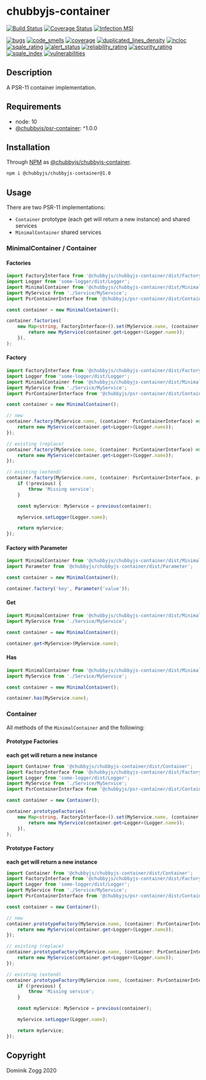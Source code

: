 # chubbyjs-container

[![Build Status](https://api.travis-ci.org/chubbyjs/chubbyjs-container.png?branch=master)](https://travis-ci.org/chubbyjs/chubbyjs-container)
[![Coverage Status](https://coveralls.io/repos/github/chubbyjs/chubbyjs-container/badge.svg?branch=master)](https://coveralls.io/github/chubbyjs/chubbyjs-container?branch=master)
[![Infection MSI](https://badge.stryker-mutator.io/github.com/chubbyjs/chubbyjs-container/master)](https://dashboard.stryker-mutator.io/reports/github.com/chubbyjs/chubbyjs-container/master)

[![bugs](https://sonarcloud.io/api/project_badges/measure?project=chubbyjs_chubbyjs-container&metric=bugs)](https://sonarcloud.io/dashboard?id=chubbyjs_chubbyjs-container)
[![code_smells](https://sonarcloud.io/api/project_badges/measure?project=chubbyjs_chubbyjs-container&metric=code_smells)](https://sonarcloud.io/dashboard?id=chubbyjs_chubbyjs-container)
[![coverage](https://sonarcloud.io/api/project_badges/measure?project=chubbyjs_chubbyjs-container&metric=coverage)](https://sonarcloud.io/dashboard?id=chubbyjs_chubbyjs-container)
[![duplicated_lines_density](https://sonarcloud.io/api/project_badges/measure?project=chubbyjs_chubbyjs-container&metric=duplicated_lines_density)](https://sonarcloud.io/dashboard?id=chubbyjs_chubbyjs-container)
[![ncloc](https://sonarcloud.io/api/project_badges/measure?project=chubbyjs_chubbyjs-container&metric=ncloc)](https://sonarcloud.io/dashboard?id=chubbyjs_chubbyjs-container)
[![sqale_rating](https://sonarcloud.io/api/project_badges/measure?project=chubbyjs_chubbyjs-container&metric=sqale_rating)](https://sonarcloud.io/dashboard?id=chubbyjs_chubbyjs-container)
[![alert_status](https://sonarcloud.io/api/project_badges/measure?project=chubbyjs_chubbyjs-container&metric=alert_status)](https://sonarcloud.io/dashboard?id=chubbyjs_chubbyjs-container)
[![reliability_rating](https://sonarcloud.io/api/project_badges/measure?project=chubbyjs_chubbyjs-container&metric=reliability_rating)](https://sonarcloud.io/dashboard?id=chubbyjs_chubbyjs-container)
[![security_rating](https://sonarcloud.io/api/project_badges/measure?project=chubbyjs_chubbyjs-container&metric=security_rating)](https://sonarcloud.io/dashboard?id=chubbyjs_chubbyjs-container)
[![sqale_index](https://sonarcloud.io/api/project_badges/measure?project=chubbyjs_chubbyjs-container&metric=sqale_index)](https://sonarcloud.io/dashboard?id=chubbyjs_chubbyjs-container)
[![vulnerabilities](https://sonarcloud.io/api/project_badges/measure?project=chubbyjs_chubbyjs-container&metric=vulnerabilities)](https://sonarcloud.io/dashboard?id=chubbyjs_chubbyjs-container)

## Description

A PSR-11 container implementation.

## Requirements

 * node: 10
 * [@chubbyjs/psr-container][2]: ^1.0.0

## Installation

Through [NPM](https://www.npmjs.com) as [@chubbyjs/chubbyjs-container][1].

```sh
npm i @chubbyjs/chubbyjs-container@1.0
```

## Usage

There are two PSR-11 implementations:

 * `Container` prototype (each get will return a new instance) and shared services
 * `MinimalContainer` shared services

### MinimalContainer / Container

#### Factories

```ts
import FactoryInterface from '@chubbyjs/chubbyjs-container/dist/FactoryInterface';
import Logger from 'some-logger/dist/Logger';
import MinimalContainer from '@chubbyjs/chubbyjs-container/dist/MinimalContainer';
import MyService from './Service/MyService';
import PsrContainerInterface from '@chubbyjs/psr-container/dist/ContainerInterface';

const container = new MinimalContainer();

container.factories(
    new Map<string, FactoryInterface>().set(MyService.name, (container: PsrContainerInterface) => {
        return new MyService(container.get<Logger>(Logger.name));
    }),
);
```

#### Factory

```ts
import FactoryInterface from '@chubbyjs/chubbyjs-container/dist/FactoryInterface';
import Logger from 'some-logger/dist/Logger';
import MinimalContainer from '@chubbyjs/chubbyjs-container/dist/MinimalContainer';
import MyService from './Service/MyService';
import PsrContainerInterface from '@chubbyjs/psr-container/dist/ContainerInterface';

const container = new MinimalContainer();

// new
container.factory(MyService.name, (container: PsrContainerInterface) => {
    return new MyService(container.get<Logger>(Logger.name));
});

// existing (replace)
container.factory(MyService.name, (container: PsrContainerInterface) => {
    return new MyService(container.get<Logger>(Logger.name));
});

// existing (extend)
container.factory(MyService.name, (container: PsrContainerInterface, previous?: FactoryInterface) => {
    if (!previous) {
        throw 'Missing service';
    }

    const myService: MyService = previous(container);

    myService.setLogger(Logger.name);

    return myService;
});
```

#### Factory with Parameter

```ts
import MinimalContainer from '@chubbyjs/chubbyjs-container/dist/MinimalContainer';
import Parameter from '@chubbyjs/chubbyjs-container/dist/Parameter';

const container = new MinimalContainer();

container.factory('key', Parameter('value'));
```

#### Get

```ts
import MinimalContainer from '@chubbyjs/chubbyjs-container/dist/MinimalContainer';
import MyService from './Service/MyService';

const container = new MinimalContainer();

container.get<MyService>(MyService.name);
```

#### Has

```ts
import MinimalContainer from '@chubbyjs/chubbyjs-container/dist/MinimalContainer';
import MyService from './Service/MyService';

const container = new MinimalContainer();

container.has(MyService.name);
```

### Container

All methods of the `MinimalContainer` and the following:

#### Prototype Factories

**each get will return a new instance**

```ts
import Container from '@chubbyjs/chubbyjs-container/dist/Container';
import FactoryInterface from '@chubbyjs/chubbyjs-container/dist/FactoryInterface';
import Logger from 'some-logger/dist/Logger';
import MyService from './Service/MyService';
import PsrContainerInterface from '@chubbyjs/psr-container/dist/ContainerInterface';

const container = new Container();

container.prototypeFactories(
    new Map<string, FactoryInterface>().set(MyService.name, (container: PsrContainerInterface) => {
        return new MyService(container.get<Logger>(Logger.name));
    }),
);
```

#### Prototype Factory

**each get will return a new instance**

```ts
import Container from '@chubbyjs/chubbyjs-container/dist/Container';
import FactoryInterface from '@chubbyjs/chubbyjs-container/dist/FactoryInterface';
import Logger from 'some-logger/dist/Logger';
import MyService from './Service/MyService';
import PsrContainerInterface from '@chubbyjs/psr-container/dist/ContainerInterface';

const container = new Container();

// new
container.prototypeFactory(MyService.name, (container: PsrContainerInterface) => {
    return new MyService(container.get<Logger>(Logger.name));
});

// existing (replace)
container.prototypeFactory(MyService.name, (container: PsrContainerInterface) => {
    return new MyService(container.get<Logger>(Logger.name));
});

// existing (extend)
container.prototypeFactory(MyService.name, (container: PsrContainerInterface, previous?: FactoryInterface) => {
    if (!previous) {
        throw 'Missing service';
    }

    const myService: MyService = previous(container);

    myService.setLogger(Logger.name);

    return myService;
});
```

## Copyright

Dominik Zogg 2020

[1]: https://www.npmjs.com/package/@chubbyjs/chubbyjs-container

[2]: https://www.npmjs.com/package/@chubbyjs/psr-container
